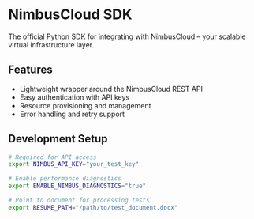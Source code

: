 # NimbusCloud SDK

The official Python SDK for integrating with NimbusCloud – your scalable virtual infrastructure layer.

## Features

- Lightweight wrapper around the NimbusCloud REST API
- Easy authentication with API keys
- Resource provisioning and management
- Error handling and retry support

## Development Setup

```bash
# Required for API access
export NIMBUS_API_KEY="your_test_key"

# Enable performance diagnostics
export ENABLE_NIMBUS_DIAGNOSTICS="true"

# Point to document for processing tests
export RESUME_PATH="/path/to/test_document.docx"
